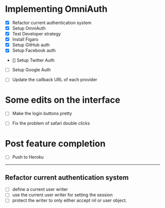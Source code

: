 
# Implementing OmniAuth

- [x] Refactor current authentication system
- [x] Setup OmniAuth
- [x] Test Developer strategy
- [x] Install Figaro
- [x] Setup GitHub auth
- [x] Setup Facebook auth
- [] Setup Twitter Auth
- [ ] Setup Google Auth
- [ ] Update the callback URL of each provider


# Some edits on the interface
- [ ] Make the login buttons pretty
- [ ] Fix the problem of safari double clicks


# Post feature completion
- [ ] Push to Heroku

--- 

## Refactor current authentication system

- [ ] define a current user writer
- [ ] use the current user writer for setting the session
- [ ] protect the writer to only either accept nil or user object.
